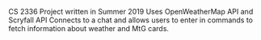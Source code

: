CS 2336 Project written in Summer 2019
Uses OpenWeatherMap API and Scryfall API
Connects to a chat and allows users to enter in commands to fetch information about weather and MtG cards. 
